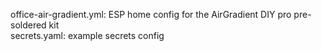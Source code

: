
office-air-gradient.yml: ESP home config for the AirGradient DIY pro pre-soldered kit  
secrets.yaml: example secrets config